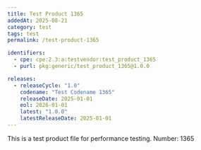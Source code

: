 ```yaml
---
title: Test Product 1365
addedAt: 2025-08-21
category: test
tags: test
permalink: /test-product-1365

identifiers:
  - cpe: cpe:2.3:a:testvendor:test_product_1365
  - purl: pkg:generic/test_product_1365@1.0.0

releases:
  - releaseCycle: "1.0"
    codename: "Test Codename 1365"
    releaseDate: 2025-01-01
    eol: 2026-01-01
    latest: "1.0.0"
    latestReleaseDate: 2025-01-01
---
```


This is a test product file for performance testing. Number: 1365
